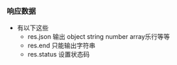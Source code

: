 ### 响应数据

- 有以下这些
  - res.json 输出 object string number array乐行等等
  - res.end 只能输出字符串
  - res.status 设置状态码

